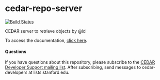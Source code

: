 # cedar-repo-server

[![Build Status](https://travis-ci.com/metadatacenter/cedar-repo-server.svg?branch=master)](https://travis-ci.com/metadatacenter/cedar-repo-server)

CEDAR server to retrieve objects by @id

To access the documentation, [click here](https://github.com/metadatacenter/cedar-docs/wiki).

#### Questions

If you have questions about this repository, please subscribe to the [CEDAR Developer Support
mailing list](https://mailman.stanford.edu/mailman/listinfo/cedar-developers).
After subscribing, send messages to cedar-developers at lists.stanford.edu.


